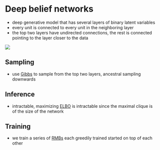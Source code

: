 # Deep belief networks
* deep generative model that has several layers of binary latent variables 
* every unit is connected to every unit in the neighboring layer
* the top two layers have undirected connections, the rest is connected pointing to the layer closer to the data


![](../.images/machine_learning/deep_belief_networks.png)

## Sampling
* use [Gibbs](gibs_sampling.md) to sample from the top two layers, ancestral sampling downwards

## Inference

* intractable, maximizing [ELBO](evidence_lower_bound.md) is intractable since the maximal clique is of the size of the network


## Training

* we train a series of [RMBs](restricted_boltzman_machine.md) each greedily trained started on top of each other